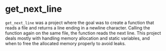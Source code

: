 # get_next_line

``get_next_line`` was a project where the goal was to create a function that reads a file and returns a line ending in a newline character. Calling the function again on the same file, the function reads the next line.
This project deals mostly with handling memory allocation and static variables, and when to free the allocated memory properly to avoid leaks.
